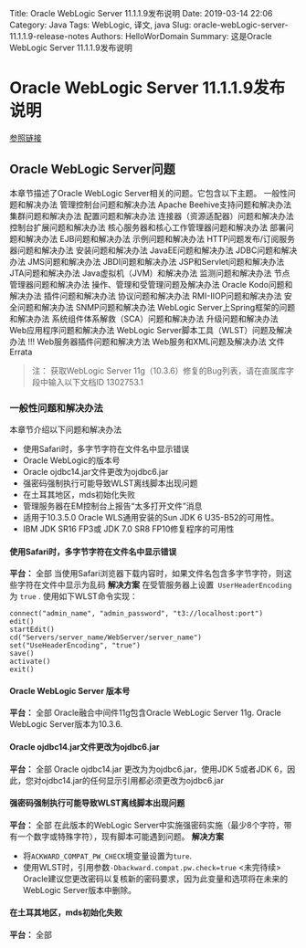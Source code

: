 Title: Oracle WebLogic Server 11.1.1.9发布说明
Date: 2019-03-14 22:06
Category: Java
Tags: WebLogic, 译文, java
Slug: oracle-webLogic-server-11.1.1.9-release-notes
Authors: HelloWorDomain
Summary: 这是Oracle WebLogic Server 11.1.1.9发布说明

# Oracle WebLogic Server 11.1.1.9发布说明
[参照链接](https://docs.oracle.com/middleware/11119/wls/WLSRN/issues.htm#WLSRN114)

## Oracle WebLogic Server问题
本章节描述了Oracle WebLogic Server相关的问题。它包含以下主题。
一般性问题和解决办法
管理控制台问题和解决办法
Apache Beehive支持问题和解决办法
集群问题和解决办法
配置问题和解决办法
连接器（资源适配器）问题和解决办法
控制台扩展问题和解决办法
核心服务器和核心工作管理器问题和解决办法
部署问题和解决办法
EJB问题和解决办法
示例问题和解决办法
HTTP问题发布/订阅服务器问题和解决办法
安装问题和解决办法
JavaEE问题和解决办法
JDBC问题和解决办法
JMS问题和解决办法
JBDI问题和解决办法
JSP和Servlet问题和解决办法
JTA问题和解决办法
Java虚拟机（JVM）和解决办法
监测问题和解决办法
节点管理器问题和解决办法
操作、管理和受管理问题及解决办法
Oracle Kodo问题和解决办法
插件问题和解决办法
协议问题和解决办法
RMI-IIOP问题和解决办法
安全问题和解决办法
SNMP问题和解决办法
WebLogic Server上Spring框架的问题和解决办法
系统组件体系解救（SCA）问题和解决办法
升级问题和解决办法
Web应用程序问题和解决办法
WebLogic Server脚本工具（WLST）问题及解决办法
!!!
Web服务器插件问题和解决方法
Web服务和XML问题及解决办法
文件 Errata
>注：
>获取WebLogic Server 11g（10.3.6）修复的Bug列表，请在直属库字段中输入以下文档ID 1302753.1
### 一般性问题和解决办法
本章节介绍以下问题和解决办法

* 使用Safari时，多字节字符在文件名中显示错误
* Oracle WebLogic的版本号
* Oracle ojdbc14.jar文件更改为ojdbc6.jar
* 强密码强制执行可能导致WLST离线脚本出现问题
* 在土耳其地区，mds初始化失败
* 管理服务器在EM控制台上报告“太多打开文件”消息
* 适用于10.3.5.0 Oracle WLS通用安装的Sun JDK 6 U35-B52的可用性。
* IBM JDK SR16 FP3或 JDK 7.0 SR8 FP10修复程序的可用性
#### 使用Safari时，多字节字符在文件名中显示错误
**平台：** 全部
当使用Safari浏览器下载内容时，如果文件名包含多字节字符，则这些字符在文件中显示为乱码
**解决方案**
在受管服务器上设置` UserHeaderEncoding` 为 `true` .
使用如下WLST命令实现：
```
connect("admin_name", "admin_password", "t3://localhost:port")
edit()
startEdit()
cd("Servers/server_name/WebServer/server_name")
set("UseHeaderEncoding", "true")
save()
activate()
exit()
```
#### Oracle WebLogic Server 版本号
**平台：** 全部
Oracle融合中间件11g包含Oracle WebLogic Server 11g. Oracle WebLogic Server版本为10.3.6.
#### Oracle ojdbc14.jar文件更改为ojdbc6.jar
**平台：** 全部
Oracle ojdbc14.jar 更改为为ojdbc6.jar，使用JDK 5或者JDK 6，因此，您对ojdbc14.jar的任何显示引用都必须更改为ojdbc6.jar
#### 强密码强制执行可能导致WLST离线脚本出现问题
**平台：** 全部
在此版本的WebLogic Server中实施强密码实施（最少8个字符，带有一个数字或特殊字符），现有脚本可能遇到问题。
**解决方案**
* 将`ACKWARD_COMPAT_PW_CHECK`境变量设置为`ture`.
* 使用WLST时，引用参数`-Dbackward.compat.pw.check=true`
<未完待续>
Oracle建议您更改密码以复核新的密码要求，因为此变量和选项将在未来的WebLogic Server版本中删除。
#### 在土耳其地区，mds初始化失败
**平台：** 全部
